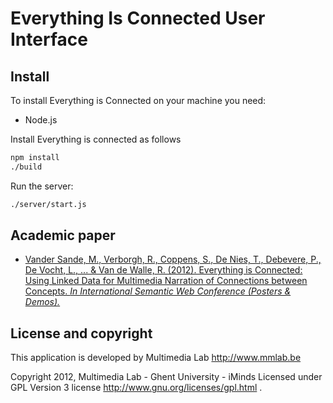 # Everything Is Connected User Interface

## Install

To install Everything is Connected on your machine you need:
 * Node.js

Install Everything is connected as follows

```bash
npm install
./build
```

Run the server:
```bash
./server/start.js
```

## Academic paper

* [Vander Sande, M., Verborgh, R., Coppens, S., De Nies, T., Debevere, P., De Vocht, L., ... & Van de Walle, R. (2012). Everything is Connected: Using Linked Data for Multimedia Narration of Connections between Concepts. *In International Semantic Web Conference (Posters & Demos).*](http://ceur-ws.org/Vol-914/paper_10.pdf)

## License and copyright
This application is developed by Multimedia Lab <http://www.mmlab.be>

 Copyright 2012, Multimedia Lab - Ghent University - iMinds
 Licensed under GPL Version 3 license <http://www.gnu.org/licenses/gpl.html> .

